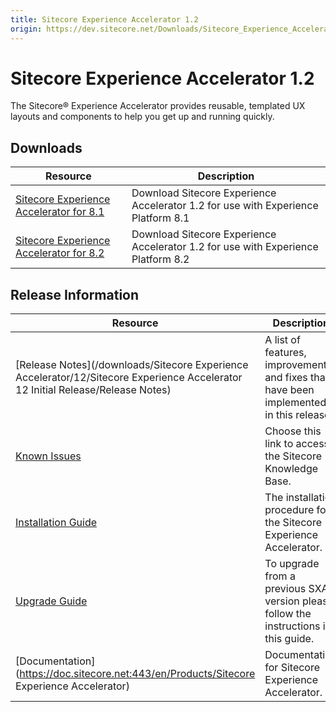 ```yaml
---
title: Sitecore Experience Accelerator 1.2 
origin: https://dev.sitecore.net/Downloads/Sitecore_Experience_Accelerator/12/Sitecore_Experience_Accelerator_12_Initial_Release.aspx
---
```



Sitecore Experience Accelerator 1.2
===================================

The Sitecore® Experience Accelerator provides reusable, templated UX layouts and components to help you get up and running quickly.

Downloads
---------

| Resource | Description |
| --- | --- |
| [Sitecore Experience Accelerator for 8.1](https://sitecoredev.azureedge.net/~/media/F6B8808F32274AC7BE661DFF4CEE96B2.ashx?date=20161219T110025) | Download Sitecore Experience Accelerator 1.2 for use with Experience Platform 8.1 |
| [Sitecore Experience Accelerator for 8.2](https://sitecoredev.azureedge.net/~/media/59EA100CCCD248F7A698E3E8CDDD8D7D.ashx?date=20161219T110354) | Download Sitecore Experience Accelerator 1.2 for use with Experience Platform 8.2 |

Release Information
-------------------

| Resource | Description |
| --- | --- |
| [Release Notes](/downloads/Sitecore Experience Accelerator/12/Sitecore Experience Accelerator 12 Initial Release/Release Notes) | A list of features, improvements, and fixes that have been implemented in this release. |
| [Known Issues](https://kb.sitecore.net/articles/196733) | Choose this link to access the Sitecore Knowledge Base. |
| [Installation Guide](https://sitecoredev.azureedge.net/~/media/49806DF13C7A40AFBB07F6185CD56A4A.ashx?date=20161219T115413) | The installation procedure for the Sitecore Experience Accelerator. |
| [Upgrade Guide](https://sitecoredev.azureedge.net/~/media/1E4646F8DC2F49D8BF9772A3010206B9.ashx?date=20161219T115733) | To upgrade from a previous SXA version please follow the instructions in this guide. |
| [Documentation](https://doc.sitecore.net:443/en/Products/Sitecore Experience Accelerator) | Documentation for Sitecore Experience Accelerator. |